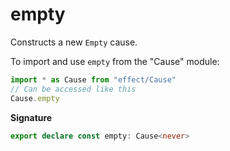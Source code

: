 # empty

Constructs a new `Empty` cause.

To import and use `empty` from the "Cause" module:

```ts
import * as Cause from "effect/Cause"
// Can be accessed like this
Cause.empty
```

**Signature**

```ts
export declare const empty: Cause<never>
```

